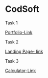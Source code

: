 # CodSoft
<p>Task 1</p>
<a href="https://bhavyadbhardwaj.github.io/Cod/#"> Portfolio-Link </a>
<br>
<p>Task 2</p>
<a href="https://bhavyadbhardwaj.github.io/WebBazaar/"> Landing Page- link </a>
<br>
<p>Task 3</p>
<a href="https://bhavyadbhardwaj.github.io/Calc/"> Calculator-Link </a>

